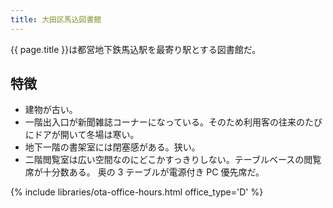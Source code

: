 ```yaml
---
title: 大田区馬込図書館
---
```


{{ page.title }}は都営地下鉄馬込駅を最寄り駅とする図書館だ。

## 特徴

* 建物が古い。
* 一階出入口が新聞雑誌コーナーになっている。そのため利用客の往来のたびにドアが開いて冬場は寒い。
* 地下一階の書架室には閉塞感がある。狭い。
* 二階閲覧室は広い空間なのにどこかすっきりしない。テーブルベースの閲覧席が十分数ある。
  奥の 3 テーブルが電源付き PC 優先席だ。

{% include libraries/ota-office-hours.html office_type='D' %}
